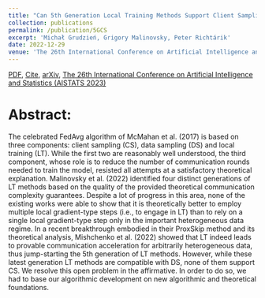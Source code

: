 ```yaml
---
title: "Can 5th Generation Local Training Methods Support Client Sampling? Yes!"
collection: publications
permalink: /publication/5GCS
excerpt: 'Michał Grudzień, Grigory Malinovsky, Peter Richtárik'
date: 2022-12-29
venue: 'The 26th International Conference on Artificial Intelligence and Statistics (AISTATS 2023)'
---
```


[PDF](https://arxiv.org/pdf/2212.14370.pdf), [Cite](https://grigory-malinovsky.github.io/files/averaged_hb.txt), [arXiv](https://arxiv.org/abs/2212.14370), [The 26th International Conference on Artificial Intelligence and Statistics (AISTATS 2023)](https://aistats.org/aistats2023/accepted.html) 

Abstract:
======
The celebrated FedAvg algorithm of McMahan et al. (2017) is based on three components: client sampling (CS), data sampling (DS) and local training (LT). While the first two are reasonably well understood, the third component, whose role is to reduce the number of communication rounds needed to train the model, resisted all attempts at a satisfactory theoretical explanation. Malinovsky et al. (2022) identified four distinct generations of LT methods based on the quality of the provided theoretical communication complexity guarantees. Despite a lot of progress in this area, none of the existing works were able to show that it is theoretically better to employ multiple local gradient-type steps (i.e., to engage in LT) than to rely on a single local gradient-type step only in the important heterogeneous data regime. In a recent breakthrough embodied in their ProxSkip method and its theoretical analysis, Mishchenko et al. (2022) showed that LT indeed leads to provable communication acceleration for arbitrarily heterogeneous data, thus jump-starting the 5th generation of LT methods. However, while these latest generation LT methods are compatible with DS, none of them support CS. We resolve this open problem in the affirmative. In order to do so, we had to base our algorithmic development on new algorithmic and theoretical foundations.
